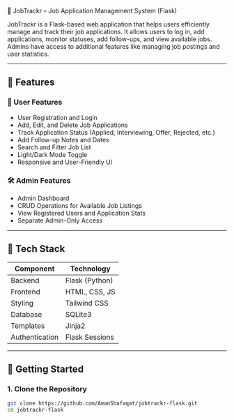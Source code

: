📂 JobTrackr – Job Application Management System (Flask)

JobTrackr is a Flask-based web application that helps users efficiently manage and track their job applications. 
It allows users to log in, add applications, monitor statuses, add follow-ups, and view available jobs. Admins have access to additional features like managing job postings and user statistics.

---

## 🌟 Features

### 👤 User Features
- User Registration and Login
- Add, Edit, and Delete Job Applications
- Track Application Status (Applied, Interviewing, Offer, Rejected, etc.)
- Add Follow-up Notes and Dates
- Search and Filter Job List
- Light/Dark Mode Toggle
- Responsive and User-Friendly UI

### 🛠️ Admin Features
- Admin Dashboard
- CRUD Operations for Available Job Listings
- View Registered Users and Application Stats
- Separate Admin-Only Access

---

## 🧰 Tech Stack

| Component       | Technology          |
|----------------|---------------------|
| Backend         | Flask (Python)      |
| Frontend        | HTML, CSS, JS       |
| Styling         | Tailwind CSS        |
| Database        | SQLite3             |
| Templates       | Jinja2              |
| Authentication  | Flask Sessions      |

---


## 🚀 Getting Started

### 1. Clone the Repository
```bash
git clone https://github.com/AmanShafaqat/jobtrackr-flask.git
cd jobtrackr-flask
